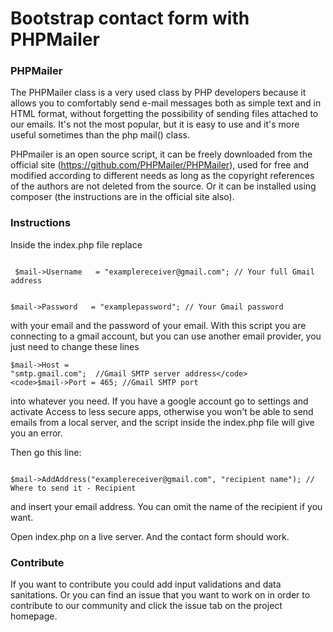 # Bootstrap contact form with PHPMailer
 ### PHPMailer

 The PHPMailer class is a very used class by PHP developers because it allows you to comfortably send e-mail messages both as simple text and in HTML format, without forgetting the possibility of sending files attached to our emails. It's not the most popular, but it is easy to use and it's more useful sometimes than the php mail() class.

 PHPmailer is an open source script, it can be freely downloaded from the official site (https://github.com/PHPMailer/PHPMailer), used for free and modified according to different needs as long as the copyright references of the authors are not deleted from the source. Or it can be installed using composer (the instructions are in the official site also).

 ### Instructions
Inside the index.php file replace 

<code>
 $mail->Username   = "examplereceiver@gmail.com"; // Your full Gmail address
 </code>
 <br>
 <code>
$mail->Password   = "examplepassword"; // Your Gmail password
 </code>
<br>
with your email and the password of your email. With this script you are connecting to a gmail account,  but you can use another email provider, you just need to change these lines

<code>$mail->Host = "smtp.gmail.com";  //Gmail SMTP server address</code>
<code>$mail->Port = 465;  //Gmail SMTP port </code>

into whatever you need. 
If you have a google account go to settings and activate Access to less secure apps, otherwise you won't be able to send emails from a local server, and the script inside the index.php file will give you an error.  

Then go this line:

<code>
$mail->AddAddress("examplereceiver@gmail.com", "recipient name"); // Where to send it - Recipient
 </code>
<br>
and insert your email address. You can omit the name of the recipient if you want.

Open index.php on a live server. And the contact form should work.

### Contribute
If you want to contribute you could add input validations and data sanitations. Or you can find an issue that you want to work on in order to contribute to our community and click the issue tab on the project homepage.
